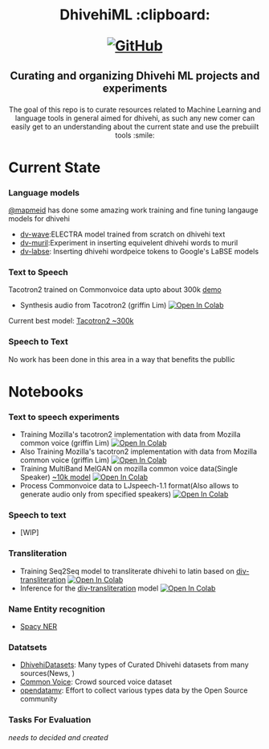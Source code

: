 <h1 align="center">
<p>DhivehiML :clipboard:</p>
<p align="center">
<a href="https://github.com/TensorSpeech/TensorFlowASR/blob/main/LICENSE">
  <img alt="GitHub" src="https://img.shields.io/github/license/TensorSpeech/TensorFlowASR?logo=apache&logoColor=green">
</a>

</a>
</p>
</h1>
<h2 align="center">
<p>Curating and organizing Dhivehi ML projects and experiments</p>
</h2>

<p align="center">
The goal of this repo is to curate resources related to  Machine Learning and language tools in general aimed for dhivehi, as such any new comer can easily get to an understanding about the current state and use the prebuiilt tools :smile:
</p>

# Current State

### Language models

  [@mapmeid](https://twitter.com/mapmeld) has done some amazing work training and fine tuning langauge models for dhivehi

- [dv-wave](https://huggingface.co/monsoon-nlp/dv-wave):ELECTRA model trained from scratch on dhivehi text
- [dv-muril](https://huggingface.co/monsoon-nlp/dv-muril):Experiment in inserting equivelent dhivehi words to muril
- [dv-labse](https://huggingface.co/monsoon-nlp/dv-labse): Inserting dhivehi wordpeice tokens to Google's LaBSE models

### Text to Speech
Tacotron2 trained on Commonvoice data upto about 300k
[demo](https://github.com/Dharisd/DhivehiML/blob/main/demo/tts/tactoron2/griffinlim/maabageechaa.wav)

- Synthesis audio from Tacotron2 (griffin Lim) [![Open In Colab](https://colab.research.google.com/assets/colab-badge.svg)](https://colab.research.google.com/github/espnet/notebook/blob/master/espnet2_tts_realtime_demo.ipynb)

Current best model: [Tacotron2 ~300k](https://drive.google.com/drive/folders/18dc75nAVLLI5-Re7yC_7jA4L8aFIIUS3)

### Speech to Text
No work has been done in this area in a way that benefits the publlic

# Notebooks

### Text to speech experiments
- Training Mozilla's tacotron2 implementation with data from Mozilla common voice (griffin Lim) [![Open In Colab](https://colab.research.google.com/assets/colab-badge.svg)](https://colab.research.google.com/drive/1EMYrjmENBAj9MnNvTrYXL5gQCFld0mJM)
- Also Training Mozilla's tacotron2 implementation with data from Mozilla common voice (griffin Lim) [![Open In Colab](https://colab.research.google.com/assets/colab-badge.svg)](https://colab.research.google.com/drive/1GETA0FNxF-O1uYTpFB6A77Tapov5NFh6?usp=sharing#scrollTo=LB-zPKpzlXKt)
- Training MultiBand MelGAN on mozilla common voice data(Single Speaker) [~10k model](https://drive.google.com/drive/folders/1-82FugR3oBKAnbx_n2BQnReo3Nr7DLun) [![Open In Colab](https://colab.research.google.com/assets/colab-badge.svg)](https://drive.google.com/drive/folders/1-82FugR3oBKAnbx_n2BQnReo3Nr7DLun)
- Process Commonvoice data to LJspeech-1.1 format(Also allows to generate audio only from specified speakers)  [![Open In Colab](https://colab.research.google.com/assets/colab-badge.svg)](https://colab.research.google.com/drive/1YiMHhawvgy3enhwfL0cieAqlKxA900tm#scrollTo=MQdnZb21d41I)



### Speech to text
- [WIP]

### Transliteration
- Training Seq2Seq model to transliterate dhivehi to latin based on [div-transliteration](https://github.com/Sofwath/div-transliteration) [![Open In Colab](https://colab.research.google.com/assets/colab-badge.svg)](https://colab.research.google.com/drive/1YiMHhawvgy3enhwfL0cieAqlKxA900tm#scrollTo=MQdnZb21d41I)
- Inference for the [div-transliteration](https://github.com/Sofwath/div-transliteration) model [![Open In Colab](https://colab.research.google.com/assets/colab-badge.svg)](https://colab.research.google.com/drive/1TFlqhY4isLiHlzo-WKTMtxJUag7Zqm8S)

### Name Entity recognition
- [Spacy NER](https://github.com/Dharisd/dhivehi-ner)

### Datatsets

- [DhivehiDatasets](https://github.com/Sofwath/DhivehiDatasets): Many types of Curated Dhivehi datasets from many sources(News, )
- [Common Voice](https://commonvoice.mozilla.org/dv): Crowd sourced voice dataset
- [opendatamv](https://github.com/opendatamv): Effort to collect various types data by the Open Source community  

### Tasks For Evaluation
*needs to decided and created* 


